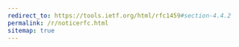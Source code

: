 ```yaml
---
redirect_to: https://tools.ietf.org/html/rfc1459#section-4.4.2
permalink: /r/noticerfc.html
sitemap: true
---
```

